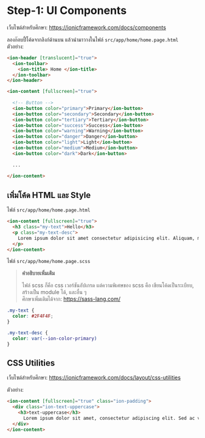 # Step-1: UI Components

เว็บไซต์สำหรับศึกษา: https://ionicframework.com/docs/components

ลองก๊อบปี้โค้ดจากลิงก์ด้านบน แล้วนำมาวางในไฟล์ `src/app/home/home.page.html`\
ตัวอย่าง:
```html
<ion-header [translucent]="true">
  <ion-toolbar>
    <ion-title> Home </ion-title>
  </ion-toolbar>
</ion-header>

<ion-content [fullscreen]="true">
 
  <!-- Button -->
  <ion-button color="primary">Primary</ion-button>
  <ion-button color="secondary">Secondary</ion-button>
  <ion-button color="tertiary">Tertiary</ion-button>
  <ion-button color="success">Success</ion-button>
  <ion-button color="warning">Warning</ion-button>
  <ion-button color="danger">Danger</ion-button>
  <ion-button color="light">Light</ion-button>
  <ion-button color="medium">Medium</ion-button>
  <ion-button color="dark">Dark</ion-button>
  
  ...
 
</ion-content>
```

## เพิ่มโค้ด HTML และ Style

ไฟล์ `src/app/home/home.page.html`

```html
<ion-content [fullscreen]="true">
  <h3 class="my-text">Hello</h3>
  <p class="my-text-desc">
    Lorem ipsum dolor sit amet consectetur adipisicing elit. Aliquam, minus?
  </p>
</ion-content>
```

ไฟล์ `src/app/home/home.page.scss`

> **คำอธิบายเพิ่มเติม**
>
> ไฟล์ scss ก็คือ css เวอร์ชันอัปเกรด แต่ความพิเศษของ scss คือ เขียนโค้ดเป็นระเบียบ, สร้างเป็น module ได้, และอื่น ๆ\
> ศึกษาเพิ่มเติมได้จาก: https://sass-lang.com/

```scss
.my-text {
  color: #2F4F4F;
}

.my-text-desc {
  color: var(--ion-color-primary)
}

```

## CSS Utilities

เว็บไซต์สำหรับศึกษา: https://ionicframework.com/docs/layout/css-utilities

ตัวอย่าง:
```html
<ion-content [fullscreen]="true" class="ion-padding">
  <div class="ion-text-uppercase">
    <h3>text-uppercase</h3>
      Lorem ipsum dolor sit amet, consectetur adipiscing elit. Sed ac vehicula lorem.
  </div>
</ion-content>
```
